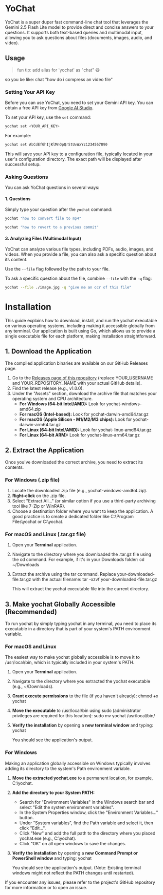 # YoChat

YoChat is a super duper fast command-line chat tool that leverages the Gemini 2.5 Flash Lite model to provide direct and concise answers to your questions. It supports both text-based queries and multimodal input, allowing you to ask questions about files (documents, images, audio, and video).


## Usage

> fun tip: add alias for 'yochat' as "chat" 😅

so you be like: chat "how do i compress an video file"

### Setting Your API Key

Before you can use YoChat, you need to set your Gemini API key. You can obtain a free API key from [Google AI Studio](https://aistudio.google.com).

To set your API key, use the `set` command:

```bash
yochat set <YOUR_API_KEY>
````

For example:

```bash
yochat set AbCdEfGhIjKlMnOpQrStUvWxYz1234567890
```

This will save your API key to a configuration file, typically located in your user's configuration directory. The exact path will be displayed after successful setup.

### Asking Questions

You can ask YoChat questions in several ways:

#### 1. Questions

Simply type your question after the `yochat` command:

```bash
yochat "how to convert file to mp4"
```

```bash
yochat "how to revert to a previous commit"
```


#### 3\. Analyzing Files (Multimodal Input)

YoChat can analyze various file types, including PDFs, audio, images, and videos. When you provide a file, you can also ask a specific question about its content.

Use the `--file` flag followed by the path to your file.


To ask a specific question about the file, combine `--file` with the `-q` flag:

```bash
yochat --file ./image.jpg -q "give me an ocr of this file"
```

# **Installation**

This guide explains how to download, install, and run the yochat executable on various operating systems, including making it accessible globally from any terminal.
Our application is built using Go, which allows us to provide a single executable file for each platform, making installation straightforward.

## **1\. Download the Application**

The compiled application binaries are available on our GitHub Releases page.

1. Go to the [Releases page of this repository](https://www.google.com/search?q=https://github.com/YOUR_USERNAME/YOUR_REPOSITORY_NAME/releases) (replace YOUR\_USERNAME and YOUR\_REPOSITORY\_NAME with your actual GitHub details).
2. Find the latest release (e.g., v1.0.0).
3. Under the "Assets" section, download the archive file that matches your operating system and CPU architecture.
   * **For Windows (64-bit Intel/AMD):** Look for yochat-windows-amd64.zip
   * **For macOS (Intel-based):** Look for yochat-darwin-amd64.tar.gz
   * **For macOS (Apple Silicon \- M1/M2/M3 chips):** Look for yochat-darwin-arm64.tar.gz
   * **For Linux (64-bit Intel/AMD):** Look for yochat-linux-amd64.tar.gz
   * **For Linux (64-bit ARM):** Look for yochat-linux-arm64.tar.gz

## **2\. Extract the Application**

Once you've downloaded the correct archive, you need to extract its contents.

### **For Windows (.zip file)**

1. Locate the downloaded .zip file (e.g., yochat-windows-amd64.zip).
2. **Right-click** on the .zip file.
3. Select "Extract All..." (or similar option if you use a third-party archiving tool like 7-Zip or WinRAR).
4. Choose a destination folder where you want to keep the application. A good practice is to create a dedicated folder like C:\\Program Files\\yochat or C:\\yochat.

### **For macOS and Linux (.tar.gz file)**

1. Open your **Terminal** application.
2. Navigate to the directory where you downloaded the .tar.gz file using the cd command. For example, if it's in your Downloads folder:
   cd \~/Downloads

3. Extract the archive using the tar command. Replace your-downloaded-file.tar.gz with the actual filename:
   tar \-xzvf your-downloaded-file.tar.gz

   This will extract the yochat executable file into the current directory.

## **3\. Make yochat Globally Accessible (Recommended)**

To run yochat by simply typing yochat in any terminal, you need to place its executable in a directory that is part of your system's PATH environment variable.

### **For macOS and Linux**

The easiest way to make yochat globally accessible is to move it to /usr/local/bin, which is typically included in your system's PATH.

1. Open your **Terminal** application.
2. Navigate to the directory where you extracted the yochat executable (e.g., \~/Downloads).
3. **Grant execute permissions** to the file (if you haven't already):
   chmod \+x yochat

4. **Move the executable** to /usr/local/bin using sudo (administrator privileges are required for this location):
   sudo mv yochat /usr/local/bin/

5. **Verify the installation** by opening a **new terminal window** and typing:
   yochat

   You should see the application's output.

### **For Windows**

Making an application globally accessible on Windows typically involves adding its directory to the system's Path environment variable.

1. **Move the extracted yochat.exe** to a permanent location, for example, C:\\yochat.
2. **Add the directory to your System PATH:**
   * Search for "Environment Variables" in the Windows search bar and select "Edit the system environment variables".
   * In the System Properties window, click the "Environment Variables..." button.
   * Under "System variables", find the Path variable and select it, then click "Edit...".
   * Click "New" and add the full path to the directory where you placed yochat.exe (e.g., C:\\yochat).
   * Click "OK" on all open windows to save the changes.
3. **Verify the installation** by opening a **new Command Prompt or PowerShell window** and typing:
   yochat

   You should see the application's output. (Note: Existing terminal windows might not reflect the PATH changes until restarted).

If you encounter any issues, please refer to the project's GitHub repository for more information or to open an issue.
